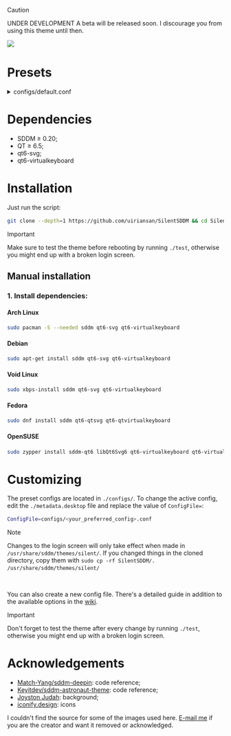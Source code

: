 > [!CAUTION]
> UNDER DEVELOPMENT
> A beta will be released soon. I discourage you from using this theme until then.

<img src="https://github.com/uiriansan/SilentSDDM/blob/main/previews/LoginCenter.png" />

# Presets

<details>
  <summary>configs/default.conf</summary>
    <p float="left">
      <img src="./previews/default_lock.png" width="49%" />
      <img src="./previews/default_login.png" width="49%" />
    </p>
</details>

# Dependencies

- SDDM ≥ 0.20;
- QT ≥ 6.5;
- qt6-svg;
- qt6-virtualkeyboard

# Installation

Just run the script:

```bash
git clone --depth=1 https://github.com/uiriansan/SilentSDDM && cd SilentSDDM && ./install.sh | bash
```

> [!IMPORTANT]
> Make sure to test the theme before rebooting by running `./test`, otherwise you might end up with a broken login screen.

## Manual installation

### 1. Install dependencies:

#### Arch Linux

```bash
sudo pacman -S --needed sddm qt6-svg qt6-virtualkeyboard
```

#### Debian

```bash
sudo apt-get install sddm qt6-svg qt6-virtualkeyboard
```

#### Void Linux

```bash
sudo xbps-install sddm qt6-svg qt6-virtualkeyboard
```

#### Fedora

```bash
sudo dnf install sddm qt6-qtsvg qt6-qtvirtualkeyboard
```

#### OpenSUSE

```bash
sudo zypper install sddm-qt6 libQt6Svg6 qt6-virtualkeyboard qt6-virtualkeyboard-imports
```

# Customizing

The preset configs are located in `./configs/`. To change the active config, edit the `./metadata.desktop` file and replace the value of `ConfigFile=`:

```bash
ConfigFile=configs/<your_preferred_config>.conf
```

> [!NOTE]
> Changes to the login screen will only take effect when made in `/usr/share/sddm/themes/silent/`. If you changed things in the cloned directory, copy them with `sudo cp -rf SilentSDDM/. /usr/share/sddm/themes/silent/`

<br/>

You can also create a new config file. There's a detailed guide in addition to the available options in the [wiki](https://github.com/uiriansan/SilentSDDM/wiki/Customizing).

> [!IMPORTANT]
> Don't forget to test the theme after every change by running `./test`, otherwise you might end up with a broken login screen.

# Acknowledgements

- [Match-Yang/sddm-deepin](https://github.com/Match-Yang/sddm-deepin): code reference;
- [Keyitdev/sddm-astronaut-theme](https://github.com/Keyitdev/sddm-astronaut-theme): code reference;
- [Joyston Judah](https://www.pexels.com/photo/white-and-black-mountain-wallpaper-933054/): background;
- [iconify.design](https://iconify.design/): icons

I couldn't find the source for some of the images used here. [E-mail me](mailto:uiriansan@gmail.com?subject=Background%20image%20in%20SilentSDDM) if you are the creator and want it removed or acknowledged.
